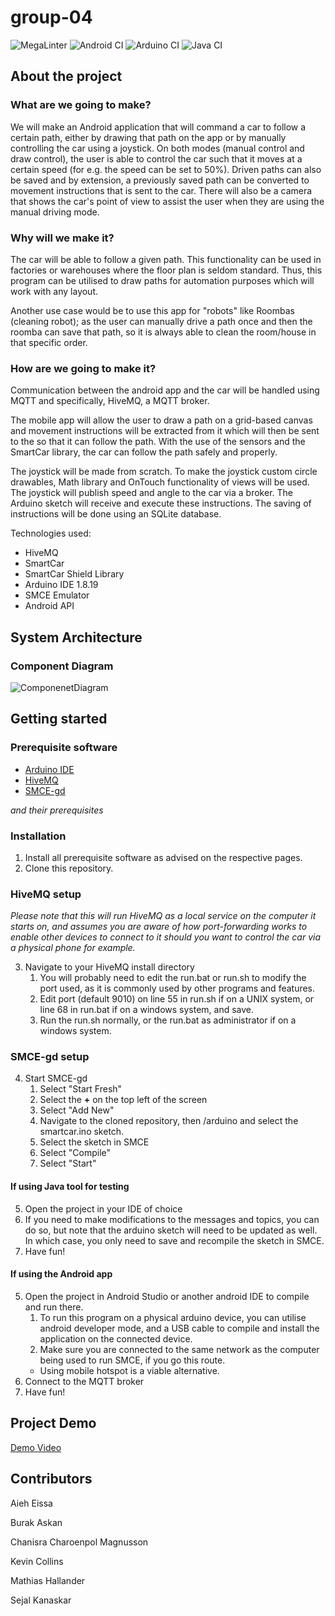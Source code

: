 # group-04

![MegaLinter](https://github.com/DIT113-V22/group-04/actions/workflows/mega-linter.yml/badge.svg)
![Android CI](https://github.com/DIT113-V22/group-04/actions/workflows/android-build.yml/badge.svg)
![Arduino CI](https://github.com/DIT113-V22/group-04/actions/workflows/arduino-build.yml/badge.svg)
![Java CI](https://github.com/DIT113-V22/group-04/actions/workflows/java-build.yml/badge.svg)


## About the project

### What are we going to make?

We will make an Android application that will command a car to follow a certain path, either by drawing that path on the app
or by manually controlling the car using a joystick. On both modes (manual control and draw control), the user is able to
control the car such that it moves at a certain speed (for e.g. the speed can be set to 50%). Driven paths can also be saved
and by extension, a previously saved path can be converted to movement instructions that is sent to the car. There will also
be a camera that shows the car's point of view to assist the user when they are using the manual driving mode.

### Why will we make it?

The car will be able to follow a given path. This functionality can be used in factories or warehouses where the floor plan is 
seldom standard. Thus, this program can be utilised to draw paths for automation purposes which will work with any layout.

Another use case would be to use this app for "robots" like Roombas (cleaning robot); as the user can manually drive a path once and 
then the roomba can save that path, so it is always able to clean the room/house in that specific order.

### How are we going to make it?

Communication between the android app and the car will be handled using MQTT and specifically, HiveMQ, a MQTT broker.

The mobile app will allow the user to draw a path on a grid-based canvas and movement instructions will be extracted from it 
which will then be sent to the so that it can follow the path.  With the use of the sensors and the SmartCar library, 
the car can follow the path safely and properly.

The joystick will be made from scratch. To make the joystick custom circle drawables, Math library and OnTouch functionality of
views will be used. The joystick will publish speed and angle to the car via a broker. The Arduino sketch will receive and 
execute these instructions. The saving of instructions will be done using an SQLite database.

Technologies used:

- HiveMQ
- SmartCar
- SmartCar Shield Library
- Arduino IDE 1.8.19
- SMCE Emulator
- Android API

## System Architecture

### Component Diagram

![ComponenetDiagram](https://user-images.githubusercontent.com/90007777/170896586-bcf16160-a54e-4915-88e8-8f987ab8e4d6.png)

## Getting started

### Prerequisite software

* [Arduino IDE](https://www.arduino.cc/en/software)
* [HiveMQ](https://github.com/hivemq/hivemq-community-edition)
* [SMCE-gd](https://github.com/ItJustWorksTM/smce-gd)

*and their prerequisites*

### Installation

1. Install all prerequisite software as advised on the respective pages.
2. Clone this repository.

### HiveMQ setup
*Please note that this will run HiveMQ as a local service on the computer it starts on, and assumes you are aware of how port-forwarding works to enable other devices to connect to it should you want to control the car via a physical phone for example.*

3. Navigate to your HiveMQ install directory
    1. You will probably need to edit the run.bat or run.sh to modify the port used, as it is commonly used by other programs and features.
    2. Edit port (default 9010) on line 55 in run.sh if on a UNIX system, or line 68 in run.bat if on a windows system, and save.
    3. Run the run.sh normally, or the run.bat as administrator if on a windows system.

### SMCE-gd setup

4. Start SMCE-gd
    1. Select "Start Fresh"
    2. Select the **+** on the top left of the screen
    3. Select "Add New"
    4. Navigate to the cloned repository, then /arduino and select the smartcar.ino sketch.
    5. Select the sketch in SMCE
    6. Select "Compile"
    7. Select "Start"

#### If using Java tool for testing

5. Open the project in your IDE of choice
6. If you need to make modifications to the messages and topics, you can do so, but note that the arduino sketch will need to be updated as well. In which case, you only need to save and recompile the sketch in SMCE.
7. Have fun!

#### If using the Android app

5. Open the project in Android Studio or another android IDE to compile and run there.
    1. To run this program on a physical arduino device, you can utilise android developer mode, and a USB cable to compile and install the application on the connected device.
    2. Make sure you are connected to the same network as the computer being used to run SMCE, if you go this route.
    * Using mobile hotspot is a viable alternative.
7. Connect to the MQTT broker
8. Have fun!

## Project Demo

[Demo Video](https://www.youtube.com/watch?v=mE4N443-brs)

## Contributors

Aieh Eissa

Burak Askan

Chanisra Charoenpol Magnusson

Kevin Collins

Mathias Hallander

Sejal Kanaskar
